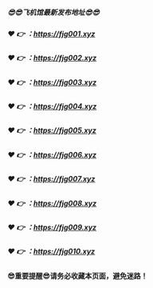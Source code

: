 ##### :sunglasses::sunglasses:飞机馆最新发布地址:sunglasses::sunglasses:


##### :heart: :point_right:  ：https://fjg001.xyz
##### :heart: :point_right:  ：https://fjg002.xyz
##### :heart: :point_right:  ：https://fjg003.xyz
##### :heart: :point_right:  ：https://fjg004.xyz
##### :heart: :point_right:  ：https://fjg005.xyz
##### :heart: :point_right:  ：https://fjg006.xyz
##### :heart: :point_right:  ：https://fjg007.xyz
##### :heart: :point_right:  ：https://fjg008.xyz
##### :heart: :point_right:  ：https://fjg009.xyz
##### :heart: :point_right:  ：https://fjg010.xyz

#### :sunglasses:重要提醒:sunglasses:请务必收藏本页面，避免迷路！
